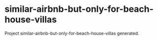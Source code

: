 # similar-airbnb-but-only-for-beach-house-villas
Project similar-airbnb-but-only-for-beach-house-villas generated.
